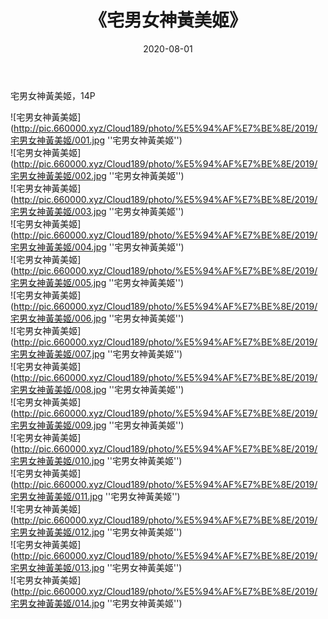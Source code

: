 ﻿---
layout: post
title:  《宅男女神黃美姬》
date:   2020-08-01
img: http://pic.660000.xyz/Cloud189/photo/%E5%94%AF%E7%BE%8E/2019/宅男女神黃美姬/000.jpg
categories: [美女, 清纯, 唯美]
---

宅男女神黃美姬，14P

![宅男女神黃美姬](http://pic.660000.xyz/Cloud189/photo/%E5%94%AF%E7%BE%8E/2019/宅男女神黃美姬/001.jpg ''宅男女神黃美姬'') <br>
![宅男女神黃美姬](http://pic.660000.xyz/Cloud189/photo/%E5%94%AF%E7%BE%8E/2019/宅男女神黃美姬/002.jpg ''宅男女神黃美姬'') <br>
![宅男女神黃美姬](http://pic.660000.xyz/Cloud189/photo/%E5%94%AF%E7%BE%8E/2019/宅男女神黃美姬/003.jpg ''宅男女神黃美姬'') <br>
![宅男女神黃美姬](http://pic.660000.xyz/Cloud189/photo/%E5%94%AF%E7%BE%8E/2019/宅男女神黃美姬/004.jpg ''宅男女神黃美姬'') <br>
![宅男女神黃美姬](http://pic.660000.xyz/Cloud189/photo/%E5%94%AF%E7%BE%8E/2019/宅男女神黃美姬/005.jpg ''宅男女神黃美姬'') <br>
![宅男女神黃美姬](http://pic.660000.xyz/Cloud189/photo/%E5%94%AF%E7%BE%8E/2019/宅男女神黃美姬/006.jpg ''宅男女神黃美姬'') <br>
![宅男女神黃美姬](http://pic.660000.xyz/Cloud189/photo/%E5%94%AF%E7%BE%8E/2019/宅男女神黃美姬/007.jpg ''宅男女神黃美姬'') <br>
![宅男女神黃美姬](http://pic.660000.xyz/Cloud189/photo/%E5%94%AF%E7%BE%8E/2019/宅男女神黃美姬/008.jpg ''宅男女神黃美姬'') <br>
![宅男女神黃美姬](http://pic.660000.xyz/Cloud189/photo/%E5%94%AF%E7%BE%8E/2019/宅男女神黃美姬/009.jpg ''宅男女神黃美姬'') <br>
![宅男女神黃美姬](http://pic.660000.xyz/Cloud189/photo/%E5%94%AF%E7%BE%8E/2019/宅男女神黃美姬/010.jpg ''宅男女神黃美姬'') <br>
![宅男女神黃美姬](http://pic.660000.xyz/Cloud189/photo/%E5%94%AF%E7%BE%8E/2019/宅男女神黃美姬/011.jpg ''宅男女神黃美姬'') <br>
![宅男女神黃美姬](http://pic.660000.xyz/Cloud189/photo/%E5%94%AF%E7%BE%8E/2019/宅男女神黃美姬/012.jpg ''宅男女神黃美姬'') <br>
![宅男女神黃美姬](http://pic.660000.xyz/Cloud189/photo/%E5%94%AF%E7%BE%8E/2019/宅男女神黃美姬/013.jpg ''宅男女神黃美姬'') <br>
![宅男女神黃美姬](http://pic.660000.xyz/Cloud189/photo/%E5%94%AF%E7%BE%8E/2019/宅男女神黃美姬/014.jpg ''宅男女神黃美姬'') <br>
